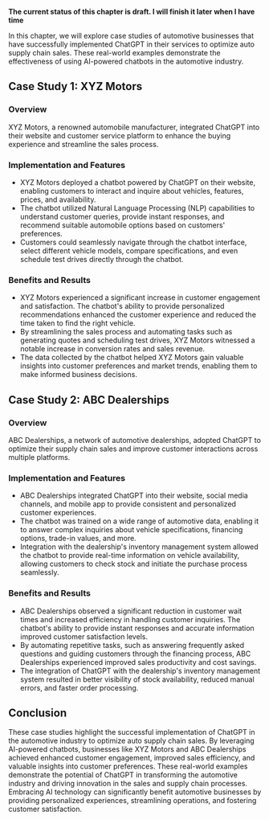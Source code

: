 **The current status of this chapter is draft. I will finish it later when I have time**

In this chapter, we will explore case studies of automotive businesses that have successfully implemented ChatGPT in their services to optimize auto supply chain sales. These real-world examples demonstrate the effectiveness of using AI-powered chatbots in the automotive industry.

**Case Study 1: XYZ Motors**
----------------------------

### **Overview**

XYZ Motors, a renowned automobile manufacturer, integrated ChatGPT into their website and customer service platform to enhance the buying experience and streamline the sales process.

### **Implementation and Features**

* XYZ Motors deployed a chatbot powered by ChatGPT on their website, enabling customers to interact and inquire about vehicles, features, prices, and availability.
* The chatbot utilized Natural Language Processing (NLP) capabilities to understand customer queries, provide instant responses, and recommend suitable automobile options based on customers' preferences.
* Customers could seamlessly navigate through the chatbot interface, select different vehicle models, compare specifications, and even schedule test drives directly through the chatbot.

### **Benefits and Results**

* XYZ Motors experienced a significant increase in customer engagement and satisfaction. The chatbot's ability to provide personalized recommendations enhanced the customer experience and reduced the time taken to find the right vehicle.
* By streamlining the sales process and automating tasks such as generating quotes and scheduling test drives, XYZ Motors witnessed a notable increase in conversion rates and sales revenue.
* The data collected by the chatbot helped XYZ Motors gain valuable insights into customer preferences and market trends, enabling them to make informed business decisions.

**Case Study 2: ABC Dealerships**
---------------------------------

### **Overview**

ABC Dealerships, a network of automotive dealerships, adopted ChatGPT to optimize their supply chain sales and improve customer interactions across multiple platforms.

### **Implementation and Features**

* ABC Dealerships integrated ChatGPT into their website, social media channels, and mobile app to provide consistent and personalized customer experiences.
* The chatbot was trained on a wide range of automotive data, enabling it to answer complex inquiries about vehicle specifications, financing options, trade-in values, and more.
* Integration with the dealership's inventory management system allowed the chatbot to provide real-time information on vehicle availability, allowing customers to check stock and initiate the purchase process seamlessly.

### **Benefits and Results**

* ABC Dealerships observed a significant reduction in customer wait times and increased efficiency in handling customer inquiries. The chatbot's ability to provide instant responses and accurate information improved customer satisfaction levels.
* By automating repetitive tasks, such as answering frequently asked questions and guiding customers through the financing process, ABC Dealerships experienced improved sales productivity and cost savings.
* The integration of ChatGPT with the dealership's inventory management system resulted in better visibility of stock availability, reduced manual errors, and faster order processing.

**Conclusion**
--------------

These case studies highlight the successful implementation of ChatGPT in the automotive industry to optimize auto supply chain sales. By leveraging AI-powered chatbots, businesses like XYZ Motors and ABC Dealerships achieved enhanced customer engagement, improved sales efficiency, and valuable insights into customer preferences. These real-world examples demonstrate the potential of ChatGPT in transforming the automotive industry and driving innovation in the sales and supply chain processes. Embracing AI technology can significantly benefit automotive businesses by providing personalized experiences, streamlining operations, and fostering customer satisfaction.
